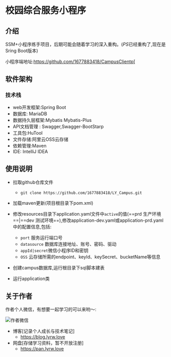 # 校园综合服务小程序

## 介绍

SSM+小程序练手项目，后期可能会随着学习的深入重构。(*PS*已经重构了,现在是Sring Boot版本)

小程序端地址:https://github.com/1677883418/CampusClientp[

## 软件架构

### 技术栈

* web开发框架:Spring Boot
* 数据库: MariaDB
* 数据持久层框架:Mybatis Mybatis-Plus
* API文档管理 : Swagger,Swagger-BootStarp
* 工具包:HuTool
* 文件存储:阿里云OSS云存储
* 依赖管理:Maven
* IDE: IntelliJ IDEA

## 使用说明

* 拉取github仓库文件
  * `git clone https://github.com/1677883418/LY_Campus.git`

* 加载maven更新(项目根目录下pom.xml)
* 修改resources目录下application.yaml文件中`active`的值(==prd  生产环境==|==dev  测试环境==),修改application-dev.yaml或application-prd.yaml中的配置信息,包括:
  * `port`	服务运行端口号
  * `datasource` 数据库连接地址、账号、密码、驱动
  * `appId|secret`微信小程序ID和密钥
  * `OSS` 云存储所需的endpoint、keyId、keySecret、bucketName等信息

* 创建campus数据库,运行根目录下sql脚本建表
* 运行application类

## 关于作者

作者个人微信，有想要一起学习的可以来哟～:

![作者微信](https://gitee.com/goodsir555/typora-Picture_bed/raw/master/img/202109161325671.png)

* 博客[记录个人成长与技术笔记]
  * https://blog.lyrw.love
* 网盘[存储学习资料，暂不开放注册]
  * https://pan.lyrw.love

